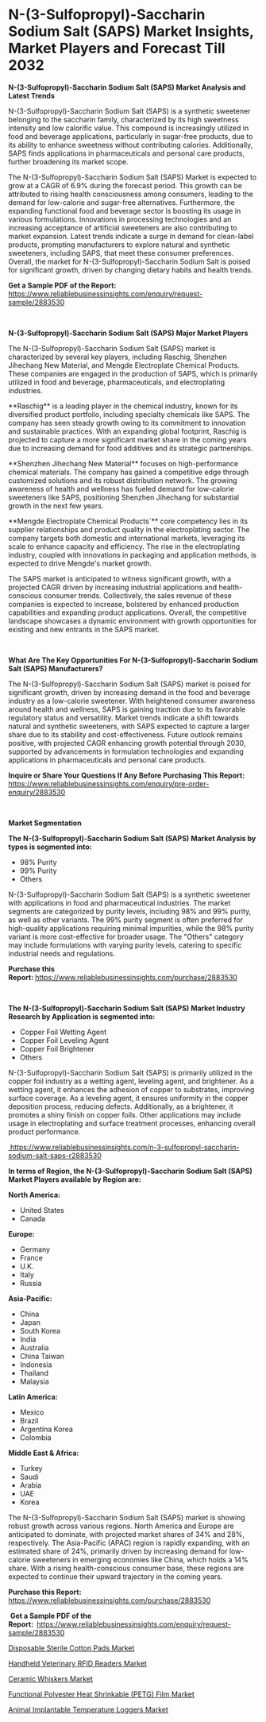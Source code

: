 <p><h1>N-(3-Sulfopropyl)-Saccharin Sodium Salt (SAPS) Market Insights, Market Players and Forecast Till 2032</h1></p><p><strong>N-(3-Sulfopropyl)-Saccharin Sodium Salt (SAPS) Market Analysis and Latest Trends</strong></p>
<p><p>N-(3-Sulfopropyl)-Saccharin Sodium Salt (SAPS) is a synthetic sweetener belonging to the saccharin family, characterized by its high sweetness intensity and low calorific value. This compound is increasingly utilized in food and beverage applications, particularly in sugar-free products, due to its ability to enhance sweetness without contributing calories. Additionally, SAPS finds applications in pharmaceuticals and personal care products, further broadening its market scope.</p><p>The N-(3-Sulfopropyl)-Saccharin Sodium Salt (SAPS) Market is expected to grow at a CAGR of 6.9% during the forecast period. This growth can be attributed to rising health consciousness among consumers, leading to the demand for low-calorie and sugar-free alternatives. Furthermore, the expanding functional food and beverage sector is boosting its usage in various formulations. Innovations in processing technologies and an increasing acceptance of artificial sweeteners are also contributing to market expansion. Latest trends indicate a surge in demand for clean-label products, prompting manufacturers to explore natural and synthetic sweeteners, including SAPS, that meet these consumer preferences. Overall, the market for N-(3-Sulfopropyl)-Saccharin Sodium Salt is poised for significant growth, driven by changing dietary habits and health trends.</p></p>
<p><strong>Get a Sample PDF of the Report:&nbsp;</strong> <a href="https://www.reliablebusinessinsights.com/enquiry/request-sample/2883530?utm_campaign=57&utm_medium=2&utm_source=Github&utm_content=ia&utm_term=13032025&utm_id=n-3-sulfopropyl-saccharin-sodium-salt-saps">https://www.reliablebusinessinsights.com/enquiry/request-sample/2883530</a></p>
<p>&nbsp;</p>
<p><strong>N-(3-Sulfopropyl)-Saccharin Sodium Salt (SAPS) Major Market Players</strong></p>
<p><p>The N-(3-Sulfopropyl)-Saccharin Sodium Salt (SAPS) market is characterized by several key players, including Raschig, Shenzhen Jihechang New Material, and Mengde Electroplate Chemical Products. These companies are engaged in the production of SAPS, which is primarily utilized in food and beverage, pharmaceuticals, and electroplating industries.</p><p>**Raschig** is a leading player in the chemical industry, known for its diversified product portfolio, including specialty chemicals like SAPS. The company has seen steady growth owing to its commitment to innovation and sustainable practices. With an expanding global footprint, Raschig is projected to capture a more significant market share in the coming years due to increasing demand for food additives and its strategic partnerships.</p><p>**Shenzhen Jihechang New Material** focuses on high-performance chemical materials. The company has gained a competitive edge through customized solutions and its robust distribution network. The growing awareness of health and wellness has fueled demand for low-calorie sweeteners like SAPS, positioning Shenzhen Jihechang for substantial growth in the next few years.</p><p>**Mengde Electroplate Chemical Products`** core competency lies in its supplier relationships and product quality in the electroplating sector. The company targets both domestic and international markets, leveraging its scale to enhance capacity and efficiency. The rise in the electroplating industry, coupled with innovations in packaging and application methods, is expected to drive Mengde's market growth.</p><p>The SAPS market is anticipated to witness significant growth, with a projected CAGR driven by increasing industrial applications and health-conscious consumer trends. Collectively, the sales revenue of these companies is expected to increase, bolstered by enhanced production capabilities and expanding product applications. Overall, the competitive landscape showcases a dynamic environment with growth opportunities for existing and new entrants in the SAPS market.</p></p>
<p>&nbsp;</p>
<p><strong>What Are The Key Opportunities For N-(3-Sulfopropyl)-Saccharin Sodium Salt (SAPS) Manufacturers?</strong></p>
<p><p>The N-(3-Sulfopropyl)-Saccharin Sodium Salt (SAPS) market is poised for significant growth, driven by increasing demand in the food and beverage industry as a low-calorie sweetener. With heightened consumer awareness around health and wellness, SAPS is gaining traction due to its favorable regulatory status and versatility. Market trends indicate a shift towards natural and synthetic sweeteners, with SAPS expected to capture a larger share due to its stability and cost-effectiveness. Future outlook remains positive, with projected CAGR enhancing growth potential through 2030, supported by advancements in formulation technologies and expanding applications in pharmaceuticals and personal care products.</p></p>
<p><strong>Inquire or Share Your Questions If Any Before Purchasing This Report:</strong> <a href="https://www.reliablebusinessinsights.com/enquiry/pre-order-enquiry/2883530?utm_campaign=57&utm_medium=2&utm_source=Github&utm_content=ia&utm_term=13032025&utm_id=n-3-sulfopropyl-saccharin-sodium-salt-saps">https://www.reliablebusinessinsights.com/enquiry/pre-order-enquiry/2883530</a></p>
<p>&nbsp;</p>
<p><strong>Market Segmentation</strong></p>
<p><strong>The N-(3-Sulfopropyl)-Saccharin Sodium Salt (SAPS) Market Analysis by types is segmented into:</strong></p>
<p><ul><li>98% Purity</li><li>99% Purity</li><li>Others</li></ul></p>
<p><p>N-(3-Sulfopropyl)-Saccharin Sodium Salt (SAPS) is a synthetic sweetener with applications in food and pharmaceutical industries. The market segments are categorized by purity levels, including 98% and 99% purity, as well as other variants. The 99% purity segment is often preferred for high-quality applications requiring minimal impurities, while the 98% purity variant is more cost-effective for broader usage. The "Others" category may include formulations with varying purity levels, catering to specific industrial needs and regulations.</p></p>
<p><strong>Purchase this Report:&nbsp;</strong><a href="https://www.reliablebusinessinsights.com/purchase/2883530?utm_campaign=57&utm_medium=2&utm_source=Github&utm_content=ia&utm_term=13032025&utm_id=n-3-sulfopropyl-saccharin-sodium-salt-saps">https://www.reliablebusinessinsights.com/purchase/2883530</a></p>
<p>&nbsp;</p>
<p><strong>The N-(3-Sulfopropyl)-Saccharin Sodium Salt (SAPS) Market Industry Research by Application is segmented into:</strong></p>
<p><ul><li>Copper Foil Wetting Agent</li><li>Copper Foil Leveling Agent</li><li>Copper Foil Brightener</li><li>Others</li></ul></p>
<p><p>N-(3-Sulfopropyl)-Saccharin Sodium Salt (SAPS) is primarily utilized in the copper foil industry as a wetting agent, leveling agent, and brightener. As a wetting agent, it enhances the adhesion of copper to substrates, improving surface coverage. As a leveling agent, it ensures uniformity in the copper deposition process, reducing defects. Additionally, as a brightener, it promotes a shiny finish on copper foils. Other applications may include usage in electroplating and surface treatment processes, enhancing overall product performance.</p></p>
<p><a href="https://www.reliablebusinessinsights.com/n-3-sulfopropyl-saccharin-sodium-salt-saps-r2883530?utm_campaign=57&utm_medium=2&utm_source=Github&utm_content=ia&utm_term=13032025&utm_id=n-3-sulfopropyl-saccharin-sodium-salt-saps">&nbsp;https://www.reliablebusinessinsights.com/n-3-sulfopropyl-saccharin-sodium-salt-saps-r2883530</a></p>
<p><strong>In terms of Region, the N-(3-Sulfopropyl)-Saccharin Sodium Salt (SAPS) Market Players available by Region are:</strong></p>
<p>
    <p> <strong> North America: </strong>
        <ul>
            <li>United States</li>
            <li>Canada</li>
        </ul>
        </p> 
    <p> <strong> Europe: </strong>
        <ul>
            <li>Germany</li>
            <li>France</li>
            <li>U.K.</li>
            <li>Italy</li>
            <li>Russia</li>
        </ul>
        </p> 
    <p> <strong> Asia-Pacific: </strong>
        <ul>
            <li>China</li>
            <li>Japan</li>
            <li>South Korea</li>
            <li>India</li>
            <li>Australia</li>
            <li>China Taiwan</li>
            <li>Indonesia</li>
            <li>Thailand</li>
            <li>Malaysia</li>
        </ul>
        </p> 
    <p> <strong> Latin America: </strong>
        <ul>
            <li>Mexico</li>
            <li>Brazil</li>
            <li>Argentina Korea</li>
            <li>Colombia</li>
        </ul>
        </p> 
    <p> <strong> Middle East & Africa: </strong>
        <ul>
            <li>Turkey</li>
            <li>Saudi</li>
            <li>Arabia</li>
            <li>UAE</li>
            <li>Korea</li>
        </ul>
    </p>
    </p>
<p><p>The N-(3-Sulfopropyl)-Saccharin Sodium Salt (SAPS) market is showing robust growth across various regions. North America and Europe are anticipated to dominate, with projected market shares of 34% and 28%, respectively. The Asia-Pacific (APAC) region is rapidly expanding, with an estimated share of 24%, primarily driven by increasing demand for low-calorie sweeteners in emerging economies like China, which holds a 14% share. With a rising health-conscious consumer base, these regions are expected to continue their upward trajectory in the coming years.</p></p>
<p><strong>Purchase this Report: </strong><a href="https://www.reliablebusinessinsights.com/purchase/2883530?utm_campaign=57&utm_medium=2&utm_source=Github&utm_content=ia&utm_term=13032025&utm_id=n-3-sulfopropyl-saccharin-sodium-salt-saps">https://www.reliablebusinessinsights.com/purchase/2883530</a></p>
<p>&nbsp;<strong>Get a Sample PDF of the Report:&nbsp;&nbsp;</strong><a href="https://www.reliablebusinessinsights.com/enquiry/request-sample/2883530?utm_campaign=57&utm_medium=2&utm_source=Github&utm_content=ia&utm_term=13032025&utm_id=n-3-sulfopropyl-saccharin-sodium-salt-saps">https://www.reliablebusinessinsights.com/enquiry/request-sample/2883530</a></p>
<p><strong></strong></p>
<p><p><a href="https://github.com/lenjakam/Market-Research-Report-List-1/blob/main/disposable-sterile-cotton-pads-market.md?utm_campaign=57&utm_medium=2&utm_source=Github&utm_content=ia&utm_term=13032025&utm_id=n-3-sulfopropyl-saccharin-sodium-salt-saps">Disposable Sterile Cotton Pads Market</a></p><p><a href="https://github.com/direepittr/Market-Research-Report-List-1/blob/main/handheld-veterinary-rfid-readers-market.md?utm_campaign=57&utm_medium=2&utm_source=Github&utm_content=ia&utm_term=13032025&utm_id=n-3-sulfopropyl-saccharin-sodium-salt-saps">Handheld Veterinary RFID Readers Market</a></p><p><a href="https://github.com/quiraytaibat/Market-Research-Report-List-1/blob/main/ceramic-whiskers-market.md?utm_campaign=57&utm_medium=2&utm_source=Github&utm_content=ia&utm_term=13032025&utm_id=n-3-sulfopropyl-saccharin-sodium-salt-saps">Ceramic Whiskers Market</a></p><p><a href="https://github.com/houltngake/Market-Research-Report-List-1/blob/main/functional-polyester-heat-shrinkable-petg-film-market.md?utm_campaign=57&utm_medium=2&utm_source=Github&utm_content=ia&utm_term=13032025&utm_id=n-3-sulfopropyl-saccharin-sodium-salt-saps">Functional Polyester Heat Shrinkable (PETG) Film Market</a></p><p><a href="https://github.com/denuetkachci/Market-Research-Report-List-1/blob/main/animal-implantable-temperature-loggers-market.md?utm_campaign=57&utm_medium=2&utm_source=Github&utm_content=ia&utm_term=13032025&utm_id=n-3-sulfopropyl-saccharin-sodium-salt-saps">Animal Implantable Temperature Loggers Market</a></p></p>